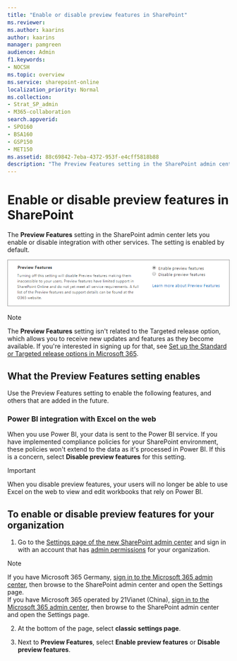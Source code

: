 ```yaml
---
title: "Enable or disable preview features in SharePoint"
ms.reviewer: 
ms.author: kaarins
author: kaarins
manager: pamgreen
audience: Admin
f1.keywords:
- NOCSH
ms.topic: overview
ms.service: sharepoint-online
localization_priority: Normal
ms.collection:  
- Strat_SP_admin
- M365-collaboration
search.appverid:
- SPO160
- BSA160
- GSP150
- MET150
ms.assetid: 88c69842-7eba-4372-953f-e4cff5818b88
description: "The Preview Features setting in the SharePoint admin center lets you enable or disable integration with other services. The setting is enabled by default."
---
```


# Enable or disable preview features in SharePoint

The **Preview Features** setting in the SharePoint admin center lets you enable or disable integration with other services. The setting is enabled by default. 
  
![Preview Features setting in SharePoint Admin Center](media/cd0df213-4e8c-4636-bb87-c69879ff5919.png)
  
> [!NOTE]
> The **Preview Features** setting isn't related to the Targeted release option, which allows you to receive new updates and features as they become available. If you're interested in signing up for that, see [Set up the Standard or Targeted release options in Microsoft 365](/office365/admin/manage/release-options-in-office-365).
  
## What the Preview Features setting enables

Use the Preview Features setting to enable the following features, and others that are added in the future.
  
### Power BI integration with Excel on the web

When you use Power BI, your data is sent to the Power BI service. If you have implemented compliance policies for your SharePoint environment, these policies won't extend to the data as it's processed in Power BI. If this is a concern, select **Disable preview features** for this setting. 
  
> [!IMPORTANT]
> When you disable preview features, your users will no longer be able to use Excel on the web to view and edit workbooks that rely on Power BI. 
  
## To enable or disable preview features for your organization

1. Go to the [Settings page of the new SharePoint admin center](https://admin.microsoft.com/sharepoint?page=settings&modern=true) and sign in with an account that has [admin permissions](/sharepoint/sharepoint-admin-role) for your organization.

>[!NOTE]
>If you have Microsoft 365 Germany, [sign in to the Microsoft 365 admin center](https://go.microsoft.com/fwlink/p/?linkid=848041), then browse to the SharePoint admin center and open the Settings page. <br>If you have Microsoft 365 operated by 21Vianet (China), [sign in to the Microsoft 365 admin center](https://go.microsoft.com/fwlink/p/?linkid=850627), then browse to the SharePoint admin center and open the Settings page.
 
2. At the bottom of the page, select **classic settings page**.
  
3. Next to **Preview Features**, select **Enable preview features** or **Disable preview features**.
